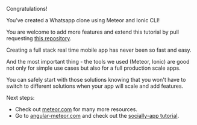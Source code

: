 Congratulations!

You’ve created a Whatsapp clone using Meteor and Ionic CLI!

You are welcome to add more features and extend this tutorial by pull requesting [this repository](https://github.com/Urigo/Ionic2CLI-Meteor-WhatsApp).

Creating a full stack real time mobile app has never been so fast and easy.

And the most important thing - the tools we used (Meteor, Ionic) are good not only for simple use cases but also for a full production scale apps.

You can safely start with those solutions knowing that you won't have to switch to different solutions when your app will scale and add features.

Next steps:

* Check out [meteor.com](https://meteor.com) for many more resources.
* Go to [angular-meteor.com](https://angular-meteor.com) and check out the [socially-app tutorial](https://angular-meteor.com/tutorials/socially/angular2/bootstrapping).
